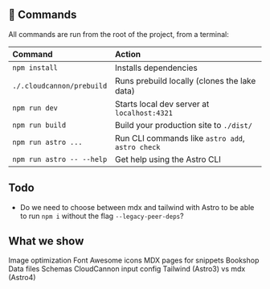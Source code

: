 ## 🧞 Commands

All commands are run from the root of the project, from a terminal:

| Command                   | Action                                           |
| :------------------------ | :----------------------------------------------- |
| `npm install`             | Installs dependencies                            |
| `./.cloudcannon/prebuild` | Runs prebuild locally (clones the lake data)     |
| `npm run dev`             | Starts local dev server at `localhost:4321`      |
| `npm run build`           | Build your production site to `./dist/`          |
| `npm run astro ...`       | Run CLI commands like `astro add`, `astro check` |
| `npm run astro -- --help` | Get help using the Astro CLI                     |

## Todo

- Do we need to choose between mdx and tailwind with Astro to be able to run `npm i` without the flag `--legacy-peer-deps`?

## What we show

Image optimization
Font Awesome icons
MDX pages for snippets
Bookshop
Data files
Schemas
CloudCannon input config
Tailwind (Astro3) vs mdx (Astro4)
